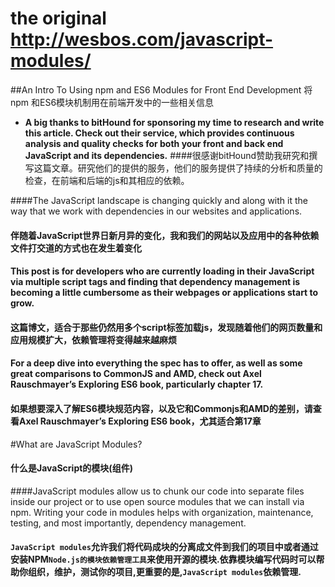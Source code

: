 # the original http://wesbos.com/javascript-modules/
##An Intro To Using npm and ES6 Modules for Front End Development
将npm 和ES6模块机制用在前端开发中的一些相关信息

- <b>A big thanks to bitHound for sponsoring my time to research and write this article. Check out their service, which provides continuous analysis and quality checks for both your front and back end JavaScript and its dependencies.</b>
####很感谢bitHound赞助我研究和撰写这篇文章。研究他们的提供的服务，他们的服务提供了持续的分析和质量的检查，在前端和后端的js和其相应的依赖。

####The JavaScript landscape is changing quickly and along with it the way that we work with dependencies in our websites and applications.
#### 伴随着JavaScript世界日新月异的变化，我和我们的网站以及应用中的各种依赖文件打交道的方式也在发生着变化

#### This post is for developers who are currently loading in their JavaScript via multiple script tags and finding that dependency management is becoming a little cumbersome as their webpages or applications start to grow.
#### 这篇博文，适合于那些仍然用多个script标签加载js，发现随着他们的网页数量和应用规模扩大，依赖管理将变得越来越麻烦

#### For a deep dive into everything the spec has to offer, as well as some great comparisons to CommonJS and AMD, check out Axel Rauschmayer’s Exploring ES6 book, particularly chapter 17.
#### 如果想要深入了解ES6模块规范内容，以及它和Commonjs和AMD的差别，请查看Axel Rauschmayer’s Exploring ES6 book，尤其适合第17章

#What are JavaScript Modules?
#### 什么是JavaScript的模块(组件)

####JavaScript modules allow us to chunk our code into separate files inside our project or to use open source modules that we can install via npm. Writing your code in modules helps with organization, maintenance, testing, and most importantly, dependency management.
#### `JavaScript modules`允许我们将代码成块的分离成文件到我们的项目中或者通过安装NPM`Node.js的模块依赖管理工具`来使用开源的模块.依靠模块编写代码时可以帮助你组织，维护，测试你的项目,更重要的是,`JavaScript modules`依赖管理.
